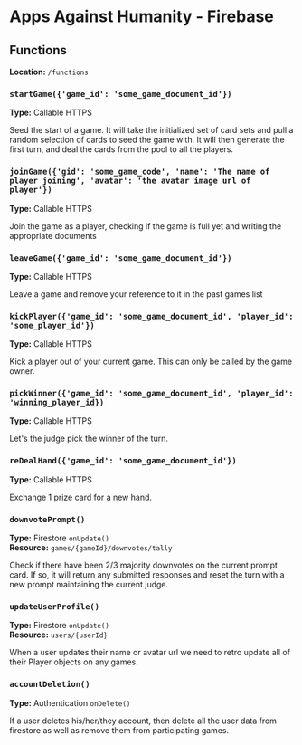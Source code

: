 # Apps Against Humanity - Firebase

## Functions

**Location:** `/functions`

### `startGame({'game_id': 'some_game_document_id'})`
**Type:** Callable HTTPS

Seed the start of a game. It will take the initialized set of card sets and pull a random selection of cards to seed the game with. It will then generate the first turn, and deal the cards from the pool to all the players.

### `joinGame({'gid': 'some_game_code', 'name': 'The name of player joining', 'avatar': 'the avatar image url of player'})`  
**Type:** Callable HTTPS

Join the game as a player, checking if the game is full yet and writing the appropriate documents

### `leaveGame({'game_id': 'some_game_document_id'})`
**Type:** Callable HTTPS

Leave a game and remove your reference to it in the past games list

### `kickPlayer({'game_id': 'some_game_document_id', 'player_id': 'some_player_id'})`
**Type:** Callable HTTPS

Kick a player out of your current game. This can only be called by the game owner.

### `pickWinner({'game_id': 'some_game_document_id', 'player_id': 'winning_player_id})`
**Type:** Callable HTTPS

Let's the judge pick the winner of the turn.

### `reDealHand({'game_id': 'some_game_document_id'})`
**Type:** Callable HTTPS

Exchange 1 prize card for a new hand.

### `downvotePrompt()`
**Type:** Firestore `onUpdate()`  
**Resource:** `games/{gameId}/downvotes/tally`

Check if there have been 2/3 majority downvotes on the current prompt card. If so, it will return any submitted responses and reset the turn with a new prompt maintaining the current judge.

### `updateUserProfile()`  
**Type:** Firestore `onUpdate()`  
**Resource:** `users/{userId}`  

When a user updates their name or avatar url we need to retro update all of their Player objects on any games.

### `accountDeletion()`
**Type:** Authentication `onDelete()`

If a user deletes his/her/they account, then delete all the user data from firestore as well as remove them from participating games.